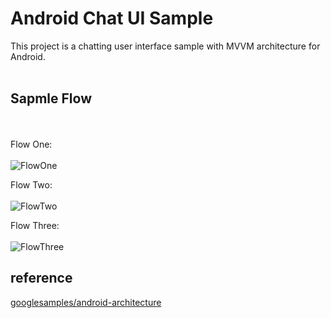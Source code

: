 # Android Chat UI Sample
This project is a chatting user interface sample with MVVM architecture for Android.
<br><br>
## Sapmle Flow
<br><br>
Flow One:
<br><br>
![FlowOne](https://github.com/KeithWang/Kotlin-Chat_UI_Sample/blob/master/pic/login.png?raw=true)

Flow Two:
<br><br>
![FlowTwo](https://github.com/KeithWang/Kotlin-Chat_UI_Sample/blob/master/pic/home.png?raw=true)

Flow Three:
<br><br>
![FlowThree](https://github.com/KeithWang/Kotlin-Chat_UI_Sample/blob/master/pic/chat.png?raw=true)

## reference
[googlesamples/android-architecture](https://github.com/googlesamples/android-architecture)
